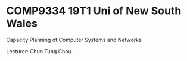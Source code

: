 # COMP9334 19T1 Uni of New South Wales
Capacity Planning of Computer Systems and Networks 

Lecturer: Chun Tung Chou
